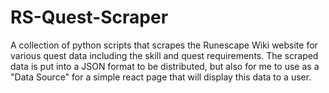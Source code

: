 # RS-Quest-Scraper
A collection of python scripts that scrapes the Runescape Wiki website for various quest data including the skill and quest requirements. The scraped data is put into a JSON format to be distributed, but also for me to use as a "Data Source" for a simple react page that will display this data to a user.
